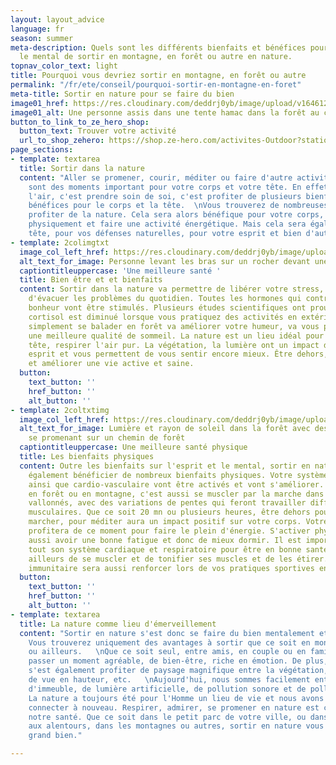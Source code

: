 ```yaml
---
layout: layout_advice
language: fr
season: summer
meta-description: Quels sont les différents bienfaits et bénéfices pour le corps et
  le mental de sortir en montagne, en forêt ou autre en nature.
topnav_color_text: light
title: Pourquoi vous devriez sortir en montagne, en forêt ou autre
permalink: "/fr/ete/conseil/pourquoi-sortir-en-montagne-en-foret"
meta-title: Sortir en nature pour se faire du bien
image01_href: https://res.cloudinary.com/deddrj0yb/image/upload/v1646122670/website/Conseil%20/aaron-blanco-tejedor-L3ZShV0u_hE-unsplash_dexl3k.jpg
image01_alt: Une personne assis dans une tente hamac dans la forêt au coucher de soleil
button_to_link_to_ze_hero_shop:
  button_text: Trouver votre activité
  url_to_shop_zehero: https://shop.ze-hero.com/activites-Outdoor?station=Loire+Atlantique+%2844%29&calessonstype=all&catypegenderlistsummer=all&calessonsactivitytype=all
page_sections:
- template: textarea
  title: Sortir dans la nature
  content: "Aller se promener, courir, méditer ou faire d'autre activité en nature,
    sont des moments important pour votre corps et votre tête. En effet, sortir prendre
    l'air, c'est prendre soin de soi, c'est profiter de plusieurs bienfaits et de
    bénéfices pour le corps et la tête.  \nVous trouverez de nombreuses raisons d'aller
    profiter de la nature. Cela sera alors bénéfique pour votre corps, pour vous dépenser
    physiquement et faire une activité énergétique. Mais cela sera également bon pour
    tête, pour vos défenses naturelles, pour votre esprit et bien d'autres choses."
- template: 2colimgtxt
  image_col_left_href: https://res.cloudinary.com/deddrj0yb/image/upload/v1646122684/website/Conseil%20/svyatoslav-romanov-r38u2Uq1AXk-unsplash_kuori1.jpg
  alt_text_for_image: Personne levant les bras sur un rocher devant une grande cascade
  captiontitleuppercase: 'Une meilleure santé '
  title: Bien être et et bienfaits
  content: Sortir dans la nature va permettre de libérer votre stress, votre anxiété,
    d'évacuer les problèmes du quotidien. Toutes les hormones qui contribuent à votre
    bonheur vont être stimulés. Plusieurs études scientifiques ont prouvé que le taux
    cortisol est diminué lorsque vous pratiquez des activités en extérieur. Allez
    simplement se balader en forêt va améliorer votre humeur, va vous permettre d'avoir
    une meilleure qualité de sommeil. La nature est un lieu idéal pour se vider la
    tête, respirer l'air pur. La végétation, la lumière ont un impact direct sur votre
    esprit et vous permettent de vous sentir encore mieux. Être dehors, c'est favoriser
    et améliorer une vie active et saine.
  button:
    text_button: ''
    href_button: ''
    alt_button: ''
- template: 2coltxtimg
  image_col_left_href: https://res.cloudinary.com/deddrj0yb/image/upload/v1646122529/website/Conseil%20/casey-horner-D4TooCIEyF4-unsplash_uth6nh.jpg
  alt_text_for_image: Lumière et rayon de soleil dans la forêt avec des marcheurs
    se promenant sur un chemin de forêt
  captiontitleuppercase: Une meilleure santé physique
  title: Les bienfaits physiques
  content: Outre les bienfaits sur l'esprit et le mental, sortir en nature, c'est
    également bénéficier de nombreux bienfaits physiques. Votre système respiratoire
    ainsi que cardio-vasculaire vont être activés et vont s'améliorer. Se promener
    en forêt ou en montagne, c'est aussi se muscler par la marche dans des terrains
    vallonnés, avec des variations de pentes qui feront travailler différents groupes
    musculaires. Que ce soit 20 mn ou plusieurs heures, être dehors pour courir, pour
    marcher, pour méditer aura un impact positif sur votre corps. Votre organisme
    profitera de ce moment pour faire le plein d'énergie. S'activer physiquement s'est
    aussi avoir une bonne fatigue et donc de mieux dormir. Il est important d'activer
    tout son système cardiaque et respiratoire pour être en bonne santé. Mais par
    ailleurs de se muscler et de tonifier ses muscles et de les étirer. Votre système
    immunitaire sera aussi renforcer lors de vos pratiques sportives en nature.
  button:
    text_button: ''
    href_button: ''
    alt_button: ''
- template: textarea
  title: La nature comme lieu d'émerveillement
  content: "Sortir en nature s'est donc se faire du bien mentalement et physiquement.
    Vous trouverez uniquement des avantages à sortir que ce soit en montagne, en forêt
    ou ailleurs.   \nQue ce soit seul, entre amis, en couple ou en famille, vous pourrez
    passer un moment agréable, de bien-être, riche en émotion. De plus, être en nature
    s'est également profiter de paysage magnifique entre la végétation, les points
    de vue en hauteur, etc.   \nAujourd'hui, nous sommes facilement entourés de béton,
    d'immeuble, de lumière artificielle, de pollution sonore et de pollution de l'air.
    La nature a toujours été pour l'Homme un lieu de vie et nous avons besoin de s'y
    connecter à nouveau. Respirer, admirer, se promener en nature est capital pour
    notre santé. Que ce soit dans le petit parc de votre ville, ou dans les forêts
    aux alentours, dans les montagnes ou autres, sortir en nature vous fera le plus
    grand bien."

---
```

